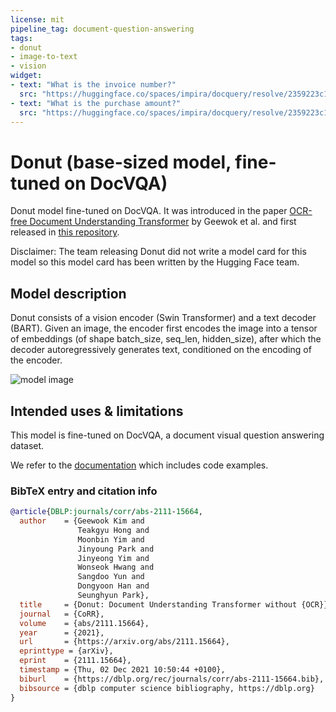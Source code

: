 ```yaml
---
license: mit
pipeline_tag: document-question-answering
tags:
- donut
- image-to-text
- vision
widget:
- text: "What is the invoice number?"
  src: "https://huggingface.co/spaces/impira/docquery/resolve/2359223c1837a7587402bda0f2643382a6eefeab/invoice.png"
- text: "What is the purchase amount?"
  src: "https://huggingface.co/spaces/impira/docquery/resolve/2359223c1837a7587402bda0f2643382a6eefeab/contract.jpeg"
---
```


# Donut (base-sized model, fine-tuned on DocVQA) 

Donut model fine-tuned on DocVQA. It was introduced in the paper [OCR-free Document Understanding Transformer](https://arxiv.org/abs/2111.15664) by Geewok et al. and first released in [this repository](https://github.com/clovaai/donut).

Disclaimer: The team releasing Donut did not write a model card for this model so this model card has been written by the Hugging Face team.

## Model description

Donut consists of a vision encoder (Swin Transformer) and a text decoder (BART). Given an image, the encoder first encodes the image into a tensor of embeddings (of shape batch_size, seq_len, hidden_size), after which the decoder autoregressively generates text, conditioned on the encoding of the encoder. 

![model image](https://huggingface.co/datasets/huggingface/documentation-images/resolve/main/transformers/model_doc/donut_architecture.jpg)

## Intended uses & limitations

This model is fine-tuned on DocVQA, a document visual question answering dataset.

We refer to the [documentation](https://huggingface.co/docs/transformers/main/en/model_doc/donut) which includes code examples.

### BibTeX entry and citation info

```bibtex
@article{DBLP:journals/corr/abs-2111-15664,
  author    = {Geewook Kim and
               Teakgyu Hong and
               Moonbin Yim and
               Jinyoung Park and
               Jinyeong Yim and
               Wonseok Hwang and
               Sangdoo Yun and
               Dongyoon Han and
               Seunghyun Park},
  title     = {Donut: Document Understanding Transformer without {OCR}},
  journal   = {CoRR},
  volume    = {abs/2111.15664},
  year      = {2021},
  url       = {https://arxiv.org/abs/2111.15664},
  eprinttype = {arXiv},
  eprint    = {2111.15664},
  timestamp = {Thu, 02 Dec 2021 10:50:44 +0100},
  biburl    = {https://dblp.org/rec/journals/corr/abs-2111-15664.bib},
  bibsource = {dblp computer science bibliography, https://dblp.org}
}
```